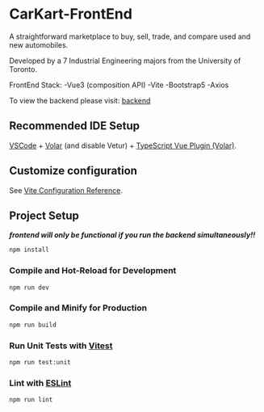 # CarKart-FrontEnd

A straightforward marketplace to buy, sell, trade, and compare used and new automobiles. 

Developed by a 7 Industrial Engineering majors from the University of Toronto. 

FrontEnd Stack: 
-Vue3 (composition API)
-Vite
-Bootstrap5
-Axios

To view the backend please visit: [backend](https://github.com/osman-sultan/CarKART-BackEnd)

## Recommended IDE Setup

[VSCode](https://code.visualstudio.com/) + [Volar](https://marketplace.visualstudio.com/items?itemName=Vue.volar) (and disable Vetur) + [TypeScript Vue Plugin (Volar)](https://marketplace.visualstudio.com/items?itemName=Vue.vscode-typescript-vue-plugin).

## Customize configuration

See [Vite Configuration Reference](https://vitejs.dev/config/).

## Project Setup

***frontend will only be functional if you run the backend simultaneously!!***

```sh
npm install
```

### Compile and Hot-Reload for Development

```sh
npm run dev
```

### Compile and Minify for Production

```sh
npm run build
```

### Run Unit Tests with [Vitest](https://vitest.dev/)

```sh
npm run test:unit
```

### Lint with [ESLint](https://eslint.org/)

```sh
npm run lint
```
